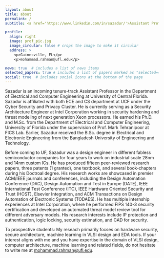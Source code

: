 ```yaml
---
layout: about
title: about
permalink: /
subtitle: <a href='https://www.linkedin.com/in/sazadur/'>Assistant Professor @ECE, UCF</a>

profile:
  align: right
  image: prof_pic.jpg
  image_circular: false # crops the image to make it circular
  address: >
    <p>Gainesville, FL</p>
    <p>mohammad.rahman@ufl.edu</p>

news: true  # includes a list of news items
selected_papers: true # includes a list of papers marked as "selected={true}"
social: true  # includes social icons at the bottom of the page
---
```


Sazadur is an incoming tenure-track Assistant Professor in the Department of Electrical and Computer Engineering at University of Central Florida. Sazadur is affiliated with both ECE and CS department at UCF under the Cyber Security and Privacy Cluster. He is currently serving as a Security Architecture Engineer at Intel Corporation working in security hardening and threat modeling of next generation Xeon processors. He earned his Ph.D. and M.Sc. from the Department of Electrical and Computer Engineering, University of Florida under the supervision of Prof. Mark Tehranipoor at FICS Lab. Earlier, Sazadur received the B.Sc. degree in Electrical and Electronic Engineering from the Bangladesh University of Engineering and Technology.

Before coming to UF, Sazadur was a design engineer in different fabless semiconductor companies for four years to work on industrial scale 28nm and 14nm custom ICs. He has produced fifteen peer-reviewed research papers, three patents (1 granted), one textbook, and several book-chapters during his Doctroal degree. His research works are showcased in premier ACM/IEEE journals and conferences, including the Design Automation Conference (DAC), Design Automation and Test in Europe (DATE), IEEE International Test Conference (ITC), IEEE Hardware Oriented Security and Trust (HOST), Elsevier Integration, and ACM Transactions on Design Automation of Electronic Systems (TODAES). He has multiple internship experiences at Intel Corporation, where he performed FIPS 140-3 security certification and developed an automated threat model review tool for different adversary models. His research interests include IP protection and authentication, logic locking, security estimation, and CAD for security. 

To prospective students: My reseach primarily focses on hardware security, secure architecture, machine learning in VLSI design and EDA tools. If your interest aligns with me and you have expertise in the domain of VLSI design, computer architecture, machine learning and related fields, do not hesitate to write me at mohammad.rahman@ufl.edu. 
